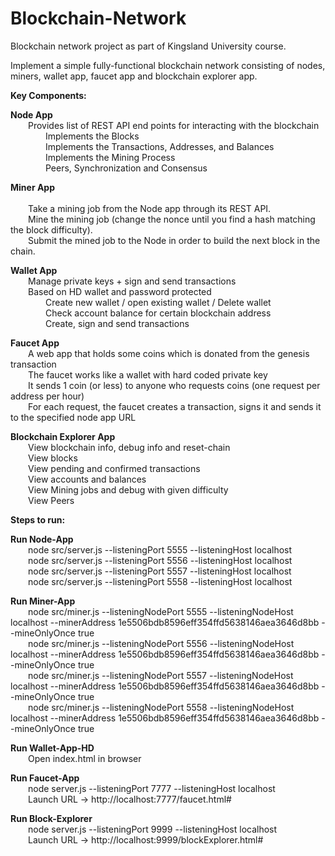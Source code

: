 # Blockchain-Network
Blockchain network project as part of Kingsland University course.

Implement a simple fully-functional blockchain network consisting of nodes, miners, wallet app, faucet app and blockchain explorer app.

<b>Key Components:</b> <br/>

<b>Node App</b> <br/>
	&emsp;&emsp;Provides list of REST API end points for interacting with the blockchain <br/>
	&emsp;&emsp;&emsp;&emsp;Implements the Blocks <br/>
	&emsp;&emsp;&emsp;&emsp;Implements the Transactions, Addresses, and Balances <br/>
	&emsp;&emsp;&emsp;&emsp;Implements the Mining Process <br/>
	&emsp;&emsp;&emsp;&emsp;Peers, Synchronization and Consensus <br/>

<b>Miner App</b> <br/>	
	&emsp;&emsp;Take a mining job from the Node app through its REST API. <br/>
	&emsp;&emsp;Mine the mining job (change the nonce until you find a hash matching the block difficulty). <br/>
	&emsp;&emsp;Submit the mined job to the Node in order to build the next block in the chain. <br/>
	
<b>Wallet App</b> <br/>
	&emsp;&emsp;Manage private keys + sign and send transactions <br/>
	&emsp;&emsp;Based on HD wallet and password protected <br/>
	&emsp;&emsp;&emsp;&emsp;Create new wallet / open existing wallet / Delete wallet <br/>
	&emsp;&emsp;&emsp;&emsp;Check account balance for certain blockchain address <br/>
	&emsp;&emsp;&emsp;&emsp;Create, sign and send transactions <br/>
	
<b>Faucet App</b> <br/>
	&emsp;&emsp;A web app that holds some coins which is donated from the genesis transaction<br/>
	&emsp;&emsp;The faucet works like a wallet with hard coded private key <br/>
	&emsp;&emsp;It sends 1 coin (or less) to anyone who requests coins (one request per address per hour) <br/>
	&emsp;&emsp;For each request, the faucet creates a transaction, signs it and sends it to the specified node app URL <br/>


<b>Blockchain Explorer App</b> <br/>
	&emsp;&emsp;View blockchain info, debug info and reset-chain <br/>
	&emsp;&emsp;View blocks <br/>
	&emsp;&emsp;View pending and confirmed transactions <br/>
	&emsp;&emsp;View accounts and balances <br/>
	&emsp;&emsp;View Mining jobs and debug with given difficulty <br/>
	&emsp;&emsp;View Peers <br/>
	
<b>Steps to run:</b> <br/>

<b>Run Node-App</b> <br/>
&emsp;&emsp;node src/server.js --listeningPort 5555 --listeningHost localhost <br/>
&emsp;&emsp;node src/server.js --listeningPort 5556 --listeningHost localhost <br/>
&emsp;&emsp;node src/server.js --listeningPort 5557 --listeningHost localhost <br/>
&emsp;&emsp;node src/server.js --listeningPort 5558 --listeningHost localhost <br/>

<b>Run Miner-App</b> <br/>
&emsp;&emsp;node src/miner.js --listeningNodePort 5555 --listeningNodeHost localhost --minerAddress 1e5506bdb8596eff354ffd5638146aea3646d8bb --mineOnlyOnce true <br/>
&emsp;&emsp;node src/miner.js --listeningNodePort 5556 --listeningNodeHost localhost --minerAddress 1e5506bdb8596eff354ffd5638146aea3646d8bb --mineOnlyOnce true <br/>
&emsp;&emsp;node src/miner.js --listeningNodePort 5557 --listeningNodeHost localhost --minerAddress 1e5506bdb8596eff354ffd5638146aea3646d8bb --mineOnlyOnce true <br/>
&emsp;&emsp;node src/miner.js --listeningNodePort 5558 --listeningNodeHost localhost --minerAddress 1e5506bdb8596eff354ffd5638146aea3646d8bb --mineOnlyOnce true <br/>

<b>Run Wallet-App-HD</b> <br/>
&emsp;&emsp;Open index.html in browser<br/>

<b>Run Faucet-App</b> <br/>
&emsp;&emsp;node server.js --listeningPort 7777 --listeningHost localhost <br/>
&emsp;&emsp;Launch URL -> http://localhost:7777/faucet.html# <br/>

<b>Run Block-Explorer</b> <br/>
&emsp;&emsp;node server.js --listeningPort 9999 --listeningHost localhost <br/>
&emsp;&emsp;Launch URL -> http://localhost:9999/blockExplorer.html# <br/>


